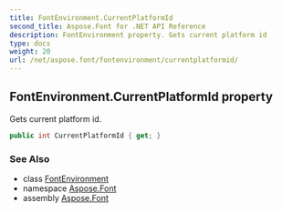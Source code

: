 ```yaml
---
title: FontEnvironment.CurrentPlatformId
second_title: Aspose.Font for .NET API Reference
description: FontEnvironment property. Gets current platform id
type: docs
weight: 20
url: /net/aspose.font/fontenvironment/currentplatformid/
---
```

## FontEnvironment.CurrentPlatformId property

Gets current platform id.

```csharp
public int CurrentPlatformId { get; }
```

### See Also

* class [FontEnvironment](../)
* namespace [Aspose.Font](../../fontenvironment/)
* assembly [Aspose.Font](../../../)


